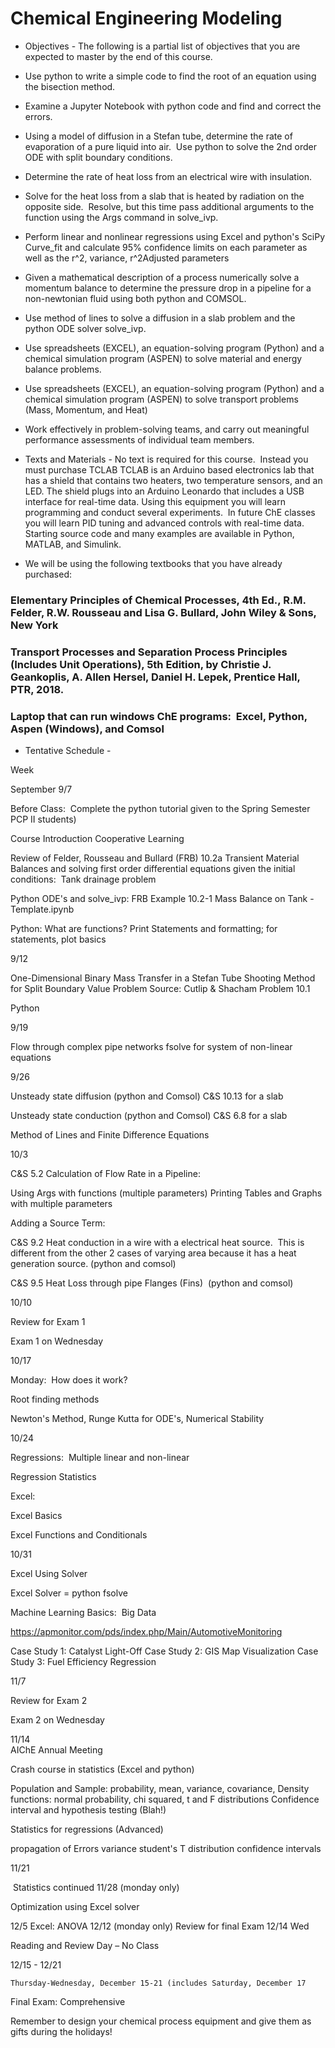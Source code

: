 # Chemical Engineering Modeling
- Objectives -
The following is a partial list of objectives that you are expected to master by the end of this course. 

- Use python to write a simple code to find the root of an equation using the bisection method.
- Examine a Jupyter Notebook with python code and find and correct the errors.
- Using a model of diffusion in a Stefan tube, determine the rate of evaporation of a pure liquid into air.  Use python to solve the 2nd order ODE with split boundary conditions.
- Determine the rate of heat loss from an electrical wire with insulation.
- Solve for the heat loss from a slab that is heated by radiation on the opposite side.  Resolve, but this time pass additional arguments to the function using the Args command in solve_ivp.
- Perform linear and nonlinear regressions using Excel and python's SciPy Curve_fit and calculate 95% confidence limits on each parameter as well as the r^2, variance, r^2Adjusted parameters
- Given a mathematical description of a process numerically solve a momentum balance to determine the pressure drop in a pipeline for a non-newtonian fluid using both python and COMSOL.
- Use method of lines to solve a diffusion in a slab problem and the python ODE solver solve_ivp.
- Use spreadsheets (EXCEL), an equation-solving program (Python) and a chemical simulation program (ASPEN) to solve material and energy balance problems.
- Use spreadsheets (EXCEL), an equation-solving program (Python) and a chemical simulation program (ASPEN) to solve transport problems (Mass, Momentum, and Heat) 
- Work effectively in problem-solving teams, and carry out meaningful performance assessments of individual team members.
- Texts and Materials -
No text is required for this course.  Instead you must purchase TCLAB TCLAB is an Arduino based electronics lab that has a shield that contains two heaters, two temperature sensors, and an LED. The shield plugs into an Arduino Leonardo that includes a USB interface for real-time data. Using this equipment you will learn programming and conduct several experiments.  In future ChE classes you will learn PID tuning and advanced controls with real-time data. Starting source code and many examples are available in Python, MATLAB, and Simulink.
- We will be using the following textbooks that you have already purchased:
### Elementary Principles of Chemical Processes, 4th Ed., R.M. Felder, R.W. Rousseau and Lisa G. Bullard, John Wiley & Sons, New York
### Transport Processes and Separation Process Principles (Includes Unit Operations), 5th Edition, by Christie J. Geankoplis, A. Allen Hersel, Daniel H. Lepek, Prentice Hall, PTR, 2018.
### Laptop that can run windows ChE programs:  Excel, Python, Aspen (Windows), and Comsol
- Tentative Schedule -

Week

September
9/7	

Before Class:  Complete the python tutorial given to the Spring Semester PCP II students)

Course Introduction
Cooperative Learning

Review of Felder, Rousseau and Bullard (FRB) 10.2a Transient Material Balances and solving first order differential equations given the initial conditions:  Tank drainage problem

Python ODE's and solve_ivp: FRB Example 10.2-1 Mass Balance on Tank -Template.ipynb

Python: What are functions? Print Statements and formatting; for statements, plot basics

9/12

One-Dimensional Binary Mass Transfer in a Stefan Tube
Shooting Method for Split Boundary Value Problem
Source: Cutlip & Shacham Problem 10.1

Python 

9/19	

Flow through complex pipe networks
fsolve for system of non-linear equations

9/26	

Unsteady state diffusion (python and Comsol) C&S 10.13 for a slab

Unsteady state conduction (python and Comsol) C&S 6.8 for a slab

Method of Lines and Finite Difference Equations 

10/3	

C&S 5.2 Calculation of Flow Rate in a Pipeline:

Using Args with functions (multiple parameters)
Printing Tables and Graphs with multiple parameters

Adding a Source Term:

C&S 9.2 Heat conduction in a wire with a electrical heat source.  This is different from the other 2 cases of varying area because it has a heat generation source. (python and comsol) 

C&S 9.5 Heat Loss through pipe Flanges (Fins)  (python and comsol)

10/10	

Review for Exam 1

Exam 1 on Wednesday

10/17	

Monday:  How does it work?

Root finding methods

Newton's Method, Runge Kutta for ODE's, Numerical Stability

10/24	

Regressions:  Multiple linear and non-linear

Regression Statistics

Excel:

Excel Basics

Excel Functions and Conditionals

10/31	

Excel Using Solver

Excel Solver = python fsolve

Machine Learning Basics:  Big Data

https://apmonitor.com/pds/index.php/Main/AutomotiveMonitoring

Case Study 1: Catalyst Light-Off
Case Study 2: GIS Map Visualization
Case Study 3: Fuel Efficiency Regression

11/7	

Review for Exam 2

Exam 2 on Wednesday

11/14	
AIChE Annual Meeting

Crash course in statistics (Excel and python)

Population and Sample: probability, mean, variance, covariance,
Density functions: normal probability, chi squared, t and F distributions
Confidence interval and hypothesis testing (Blah!)

Statistics for regressions (Advanced) 

propagation of Errors
variance
student's T distribution
confidence intervals

11/21	

 Statistics continued
11/28 (monday only)	

Optimization using Excel solver

12/5	Excel: ANOVA
12/12 (monday only)	Review for final Exam
12/14 Wed

Reading and Review Day – No Class

12/15 - 12/21

	Thursday-Wednesday, December 15-21 (includes Saturday, December 17

Final Exam: Comprehensive 
	

Remember to design your chemical process equipment and give them as gifts during the holidays!
